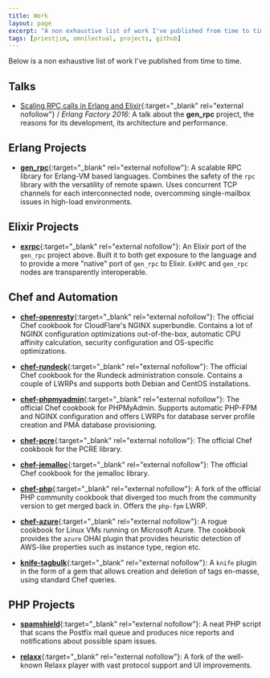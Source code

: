 ```yaml
---
title: Work
layout: page
excerpt: "A non exhaustive list of work I've published from time to time"
tags: [priestjim, omnilectual, projects, github]
---
```


Below is a non exhaustive list of work I've published from time to time.

## Talks

* [Scaling RPC calls in Erlang and Elixir](https://www.youtube.com/watch?feature=player_embedded&v=xiPnLACtNeo){:target="_blank" rel="external nofollow"} / _Erlang Factory 2016_: A talk about the **gen_rpc** project, the reasons for its development, its architecture and performance.

## Erlang Projects

* [**gen_rpc**](https://github.com/priestjim/gen_rpc){:target="_blank" rel="external nofollow"}: A scalable RPC library for Erlang-VM based languages. Combines the safety of the `rpc` library with the versatility of remote spawn. Uses concurrent TCP channels for each interconnected node, overcomming single-mailbox issues in high-load environments.

## Elixir Projects

* [**exrpc**](https://github.com/priestjim/exrpc){:target="_blank" rel="external nofollow"}: An Elixir port of the `gen_rpc` project above. Built it to both get exposure to the language and to provide a more "native" port of `gen_rpc` to Elixir. `ExRPC` and `gen_rpc` nodes are transparently interoperable.

## Chef and Automation

* [**chef-openresty**](https://github.com/priestjim/chef-openresty){:target="_blank" rel="external nofollow"}: The official Chef cookbook for CloudFlare's NGINX superbundle. Contains a lot of NGINX configuration optimizations out-of-the-box, automatic CPU affinity calculation, security configuration and OS-specific optimizations.

* [**chef-rundeck**](https://github.com/priestjim/chef-rundeck){:target="_blank" rel="external nofollow"}: The official Chef cookbook for the Rundeck administration console. Contains a couple of LWRPs and supports both Debian and CentOS installations.

* [**chef-phpmyadmin**](https://github.com/priestjim/chef-phpmyadmin){:target="_blank" rel="external nofollow"}: The official Chef cookbook for PHPMyAdmin. Supports automatic PHP-FPM and NGINX configuration and offers LWRPs for database server profile creation and PMA database provisioning.

* [**chef-pcre**](https://github.com/priestjim/chef-pcre){:target="_blank" rel="external nofollow"}: The official Chef cookbook for the PCRE library.

* [**chef-jemalloc**](https://github.com/priestjim/chef-jemalloc){:target="_blank" rel="external nofollow"}: The official Chef cookbook for the jemalloc library.

* [**chef-php**](https://github.com/priestjim/chef-php){:target="_blank" rel="external nofollow"}: A fork of the official PHP community cookbook that diverged too much from the community version to get merged back in. Offers the `php-fpm` LWRP.

* [**chef-azure**](https://github.com/priestjim/chef-azure){:target="_blank" rel="external nofollow"}: A rogue cookbook for Linux VMs running on Microsoft Azure. The cookbook provides the `azure` OHAI plugin that provides heuristic detection of AWS-like properties such as instance type, region etc.

* [**knife-tagbulk**](https://github.com/priestjim/knife-tagbulk){:target="_blank" rel="external nofollow"}: A `knife` plugin in the form of a gem that allows creation and deletion of tags en-masse, using standard Chef queries.

## PHP Projects

* [**spamshield**](https://github.com/priestjim/spamshield){:target="_blank" rel="external nofollow"}: A neat PHP script that scans the Postfix mail queue and produces nice reports and notifications about possible spam issues.

* [**relaxx**](https://github.com/priestjim/relaxx){:target="_blank" rel="external nofollow"}: A fork of the well-known Relaxx player with vast protocol support and UI improvements.
